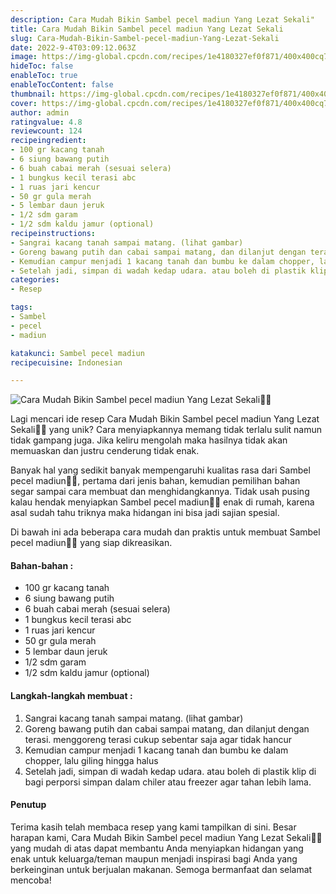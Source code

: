 ```yaml
---
description: Cara Mudah Bikin Sambel pecel madiun Yang Lezat Sekali"
title: Cara Mudah Bikin Sambel pecel madiun Yang Lezat Sekali
slug: Cara-Mudah-Bikin-Sambel-pecel-madiun-Yang-Lezat-Sekali
date: 2022-9-4T03:09:12.063Z
image: https://img-global.cpcdn.com/recipes/1e4180327ef0f871/400x400cq70/photo.jpg
hideToc: false
enableToc: true
enableTocContent: false
thumbnail: https://img-global.cpcdn.com/recipes/1e4180327ef0f871/400x400cq70/photo.jpg
cover: https://img-global.cpcdn.com/recipes/1e4180327ef0f871/400x400cq70/photo.jpg
author: admin
ratingvalue: 4.8
reviewcount: 124
recipeingredient:
- 100 gr kacang tanah
- 6 siung bawang putih
- 6 buah cabai merah (sesuai selera)
- 1 bungkus kecil terasi abc
- 1 ruas jari kencur
- 50 gr gula merah
- 5 lembar daun jeruk
- 1/2 sdm garam
- 1/2 sdm kaldu jamur (optional)
recipeinstructions:
- Sangrai kacang tanah sampai matang. (lihat gambar)
- Goreng bawang putih dan cabai sampai matang, dan dilanjut dengan terasi. menggoreng terasi cukup sebentar saja agar tidak hancur
- Kemudian campur menjadi 1 kacang tanah dan bumbu ke dalam chopper, lalu giling hingga halus
- Setelah jadi, simpan di wadah kedap udara. atau boleh di plastik klip di bagi perporsi simpan dalam chiler atau freezer agar tahan lebih lama.
categories:
- Resep

tags:
- Sambel
- pecel
- madiun

katakunci: Sambel pecel madiun
recipecuisine: Indonesian

---
```


![Cara Mudah Bikin Sambel pecel madiun Yang Lezat Sekali👩‍🍳](https://img-global.cpcdn.com/recipes/1e4180327ef0f871/400x400cq70/photo.jpg)

Lagi mencari ide resep Cara Mudah Bikin Sambel pecel madiun Yang Lezat Sekali👩‍🍳 yang unik? Cara menyiapkannya memang tidak terlalu sulit namun tidak gampang juga. Jika keliru mengolah maka hasilnya tidak akan memuaskan dan justru cenderung tidak enak.

Banyak hal yang sedikit banyak mempengaruhi kualitas rasa dari Sambel pecel madiun👩‍🍳, pertama dari jenis bahan, kemudian pemilihan bahan segar sampai cara membuat dan menghidangkannya. Tidak usah pusing kalau hendak menyiapkan Sambel pecel madiun👩‍🍳 enak di rumah, karena asal sudah tahu triknya maka hidangan ini bisa jadi sajian spesial.

Di bawah ini ada beberapa cara mudah dan praktis untuk membuat Sambel pecel madiun👩‍🍳 yang siap dikreasikan.

<!--inarticleads1-->

#### Bahan-bahan :

- 100 gr kacang tanah
- 6 siung bawang putih
- 6 buah cabai merah (sesuai selera)
- 1 bungkus kecil terasi abc
- 1 ruas jari kencur
- 50 gr gula merah
- 5 lembar daun jeruk
- 1/2 sdm garam
- 1/2 sdm kaldu jamur (optional)

<!--inarticleads2-->

#### Langkah-langkah membuat :

1. Sangrai kacang tanah sampai matang. (lihat gambar)
1. Goreng bawang putih dan cabai sampai matang, dan dilanjut dengan terasi. menggoreng terasi cukup sebentar saja agar tidak hancur
1. Kemudian campur menjadi 1 kacang tanah dan bumbu ke dalam chopper, lalu giling hingga halus
1. Setelah jadi, simpan di wadah kedap udara. atau boleh di plastik klip di bagi perporsi simpan dalam chiler atau freezer agar tahan lebih lama.

#### Penutup

Terima kasih telah membaca resep yang kami tampilkan di sini. Besar harapan kami, Cara Mudah Bikin Sambel pecel madiun Yang Lezat Sekali👩‍🍳 yang mudah di atas dapat membantu Anda menyiapkan hidangan yang enak untuk keluarga/teman maupun menjadi inspirasi bagi Anda yang berkeinginan untuk berjualan makanan. Semoga bermanfaat dan selamat mencoba!